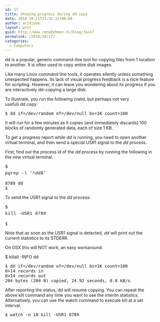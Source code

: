```yaml
---
id: 17
title: Showing progress during dd copy
date: 2010-10-11T21:31:22+00:00
author: acidjunk
layout: post
guid: http://www.renedohmen.nl/blog/?p=17
permalink: /2010/10/17/
categories:
  - Computerz
---
```

dd is a popular, generic command-line tool for copying files from 1 location to another. It is often used to copy entire disk images.

Like many Linux command line tools, it operates silently unless something unexpected happens. Its lack of visual progress feedback is a nice feature for scripting. However, it can leave you wondering about its progress if you are interactively dd-copying a large disk.

To illustrate, you run the following (valid, but perhaps not very useful) dd copy:

<pre>$ dd if=/dev/random of=/dev/null bs=1K count=100</pre>

It will run for a few minutes as it copies (and immediately discards) 100 blocks of randomly generated data, each of size 1 KB.

To get a progress report while _dd_ is running, you need to open another virtual terminal, and then send a special USR1 signal to the _dd_ process.

First, find out the process id of the _dd_ process by running the following in the new virtual terminal.

<span style="font-size: 15px; color: #222222; font-family: 'Courier 10 Pitch', Courier, monospace; line-height: 21px; white-space: pre;">$ pgrep -l &#8216;^dd$&#8217;</span>

<pre>8789 dd
$</pre>

To send the USR1 signal to the _dd_ process:

<span style="font-size: 15px; color: #222222; font-family: 'Courier 10 Pitch', Courier, monospace; line-height: 21px; white-space: pre;">$ kill -USR1 8789</span>

<pre>$</pre>

Note that as soon as the USR1 signal is detected, _dd_ will print out the current statistics to its STDERR.

On OSX this will NOT work, an easy workaround:

$ killall -INFO dd

<pre>$ dd if=/dev/random of=/dev/null bs=1K count=100
0+14 records in
0+14 records out
204 bytes (204 B) copied, 24.92 seconds, 0.0 kB/s</pre>

After reporting the status, dd will resume copying. You can repeat the above kill command any time you want to see the interim statistics. Alternatively, you can use the watch command to execute kill at a set interval.

<pre>$ watch -n 10 kill -USR1 8789</pre>